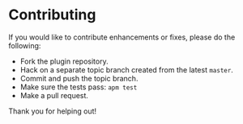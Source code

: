 # Contributing

If you would like to contribute enhancements or fixes, please do the following:

- Fork the plugin repository.
- Hack on a separate topic branch created from the latest `master`.
- Commit and push the topic branch.
- Make sure the tests pass: `apm test`
- Make a pull request.

Thank you for helping out!
